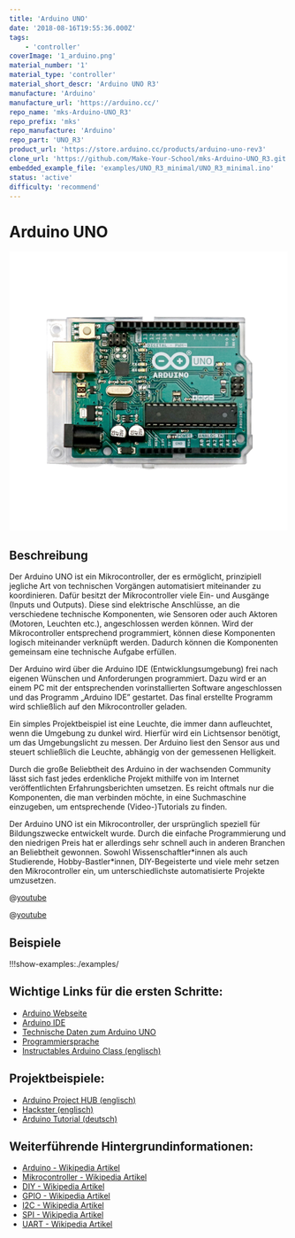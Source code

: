 ```yaml
---
title: 'Arduino UNO'
date: '2018-08-16T19:55:36.000Z'
tags:
    - 'controller'
coverImage: '1_arduino.png'
material_number: '1'
material_type: 'controller'
material_short_descr: 'Arduino UNO R3'
manufacture: 'Arduino'
manufacture_url: 'https://arduino.cc/'
repo_name: 'mks-Arduino-UNO_R3'
repo_prefix: 'mks'
repo_manufacture: 'Arduino'
repo_part: 'UNO_R3'
product_url: 'https://store.arduino.cc/products/arduino-uno-rev3'
clone_url: 'https://github.com/Make-Your-School/mks-Arduino-UNO_R3.git'
embedded_example_file: 'examples/UNO_R3_minimal/UNO_R3_minimal.ino'
status: 'active'
difficulty: 'recommend'
---
```


# Arduino UNO

![Arduino UNO](./1_arduino.png)

## Beschreibung

Der Arduino UNO ist ein Mikrocontroller, der es ermöglicht, prinzipiell jegliche Art von technischen Vorgängen automatisiert miteinander zu koordinieren. 
Dafür besitzt der Mikrocontroller viele Ein- und Ausgänge (Inputs und Outputs). 
Diese sind elektrische Anschlüsse, an die verschiedene technische Komponenten, wie Sensoren oder auch Aktoren (Motoren, Leuchten etc.), angeschlossen werden können. 
Wird der Mikrocontroller entsprechend programmiert, können diese Komponenten logisch miteinander verknüpft werden. 
Dadurch können die Komponenten gemeinsam eine technische Aufgabe erfüllen.

<!-- more_details -->

Der Arduino wird über die Arduino IDE (Entwicklungsumgebung) frei nach eigenen Wünschen und Anforderungen programmiert. Dazu wird er an einem PC mit der entsprechenden vorinstallierten Software angeschlossen und das Programm „Arduino IDE” gestartet. Das final erstellte Programm wird schließlich auf den Mikrocontroller geladen.

Ein simples Projektbeispiel ist eine Leuchte, die immer dann aufleuchtet, wenn die Umgebung zu dunkel wird. Hierfür wird ein Lichtsensor benötigt, um das Umgebungslicht zu messen. Der Arduino liest den Sensor aus und steuert schließlich die Leuchte, abhängig von der gemessenen Helligkeit.

Durch die große Beliebtheit des Arduino in der wachsenden Community lässt sich fast jedes erdenkliche Projekt mithilfe von im Internet veröffentlichten Erfahrungsberichten umsetzen. Es reicht oftmals nur die Komponenten, die man verbinden möchte, in eine Suchmaschine einzugeben, um entsprechende (Video-)Tutorials zu finden.

Der Arduino UNO ist ein Mikrocontroller, der ursprünglich speziell für Bildungszwecke entwickelt wurde. Durch die einfache Programmierung und den niedrigen Preis hat er allerdings sehr schnell auch in anderen Branchen an Beliebtheit gewonnen. Sowohl Wissenschaftler\*innen als auch Studierende, Hobby-Bastler\*innen, DIY-Begeisterte und viele mehr setzen den Mikrocontroller ein, um unterschiedlichste automatisierte Projekte umzusetzen.

@[youtube](https://www.youtube.com/watch?v=GQw20v8Qls0)

@[youtube](https://www.youtube.com/watch?v=EEa-0fhb2WA)


## Beispiele

!!!show-examples:./examples/

<!-- infolist -->

## Wichtige Links für die ersten Schritte:

- [Arduino Webseite](https://www.arduino.cc/)
- [Arduino IDE](https://www.arduino.cc/en/Main/Software)
- [Technische Daten zum Arduino UNO](https://store.arduino.cc/arduino-uno-rev3)
- [Programmiersprache](https://www.arduino.cc/reference/de/)
- [Instructables Arduino Class (englisch)](https://www.instructables.com/class/Arduino-Class/)

## Projektbeispiele:

- [Arduino Project HUB (englisch)](https://create.arduino.cc/projecthub)
- [Hackster (englisch)](https://www.hackster.io/arduino/projects)
- [Arduino Tutorial (deutsch)](https://www.arduino-tutorial.de/arduino-projekte/)

## Weiterführende Hintergrundinformationen:

- [Arduino - Wikipedia Artikel](<https://de.wikipedia.org/wiki/Arduino_(Plattform)>)
- [Mikrocontroller - Wikipedia Artikel](https://de.wikipedia.org/wiki/Mikrocontroller)
- [DIY - Wikipedia Artikel](https://de.wikipedia.org/wiki/Do_it_yourself)
- [GPIO - Wikipedia Artikel](https://de.wikipedia.org/wiki/Allzweckeingabe/-ausgabe)
- [I2C - Wikipedia Artikel](https://de.wikipedia.org/wiki/I%C2%B2C)
- [SPI - Wikipedia Artikel](https://de.wikipedia.org/wiki/Serial_Peripheral_Interface)
- [UART - Wikipedia Artikel](https://de.wikipedia.org/wiki/Universal_Asynchronous_Receiver_Transmitter)
